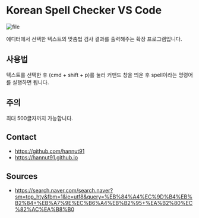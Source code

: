 # Korean Spell Checker VS Code

![file](https://user-images.githubusercontent.com/14071105/64485534-21a89a80-d25d-11e9-9614-8d52dae3392b.gif)

에디터에서 선택한 텍스트의 맞춤법 검사 결과를 출력해주는 확장 프로그램입니다.

## 사용법

텍스트를 선택한 후 (cmd + shift + p)를 눌러 커맨드 창을 띄운 후 spell이라는
명령어를 실행하면 됩니다.

## 주의

최대 500글자까지 가능합니다.

## Contact

* https://github.com/hannut91
* https://hannut91.github.io

## Sources

* https://search.naver.com/search.naver?sm=top_hty&fbm=1&ie=utf8&query=%EB%84%A4%EC%9D%B4%EB%B2%84+%EB%A7%9E%EC%B6%A4%EB%B2%95+%EA%B2%80%EC%82%AC%EA%B8%B0

